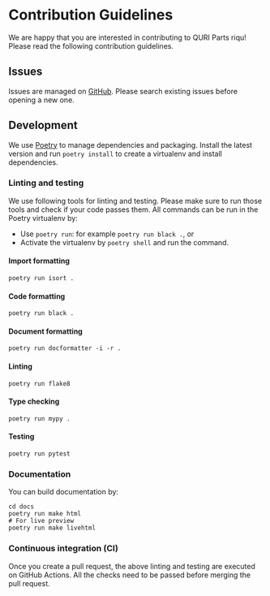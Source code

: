 # Contribution Guidelines

We are happy that you are interested in contributing to QURI Parts riqu!
Please read the following contribution guidelines.


## Issues

Issues are managed on [GitHub](https://github.com/qiqb-osaka/quri-parts-riqu/issues).
Please search existing issues before opening a new one.


## Development

We use [Poetry](https://python-poetry.org/) to manage dependencies and packaging.
Install the latest version and run `poetry install` to create a virtualenv and install dependencies.


### Linting and testing

We use following tools for linting and testing.
Please make sure to run those tools and check if your code passes them.
All commands can be run in the Poetry virtualenv by:

- Use `poetry run`: for example `poetry run black .`, or
- Activate the virtualenv by `poetry shell` and run the command.

#### Import formatting

```
poetry run isort .
```

#### Code formatting

```
poetry run black .
```

#### Document formatting

```
poetry run docformatter -i -r .
```

#### Linting

```
poetry run flake8
```

#### Type checking

```
poetry run mypy .
```

#### Testing

```
poetry run pytest
```

### Documentation

You can build documentation by:

```
cd docs
poetry run make html
# For live preview
poetry run make livehtml
```

### Continuous integration (CI)

Once you create a pull request, the above linting and testing are executed on GitHub Actions.
All the checks need to be passed before merging the pull request.
